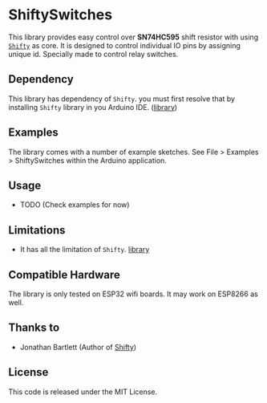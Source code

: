 # ShiftySwitches

This library provides easy control over **SN74HC595** shift resistor with using [`Shifty`](https://github.com/johnnyb/Shifty) as core. It is designed to control individual IO pins by assigning unique id. Specially made to control relay switches.

## Dependency

This library has dependency of `Shifty`. you must first resolve that by installing `Shifty` library in you Arduino IDE. ([library](https://github.com/johnnyb/Shifty))

## Examples

The library comes with a number of example sketches. See File > Examples > ShiftySwitches
within the Arduino application.

## Usage

- TODO (Check examples for now)

## Limitations

- It has all the limitation of `Shifty`. [library](https://github.com/johnnyb/Shifty/issues)

## Compatible Hardware

The library is only tested on ESP32 wifi boards. It may work on ESP8266 as well.

## Thanks to

- Jonathan Bartlett (Author of [Shifty](https://github.com/johnnyb/Shifty))

## License

This code is released under the MIT License.
